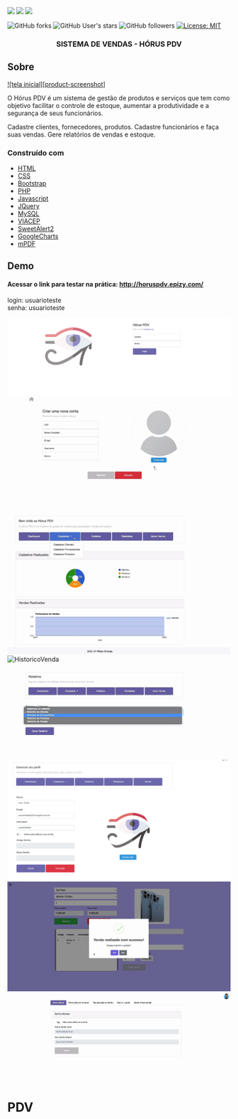<a href="https://www.linkedin.com/in/aldhemir-macedo-2076a8170/?locale=en_US"><img src="https://img.shields.io/badge/LinkedIn-0077B5?style=for-the-badge&logo=linkedin&logoColor=white" class="media-object  img-responsive img-thumbnail"></a>
<a href="https://www.instagram.com/aldhe_/"><img src="https://img.shields.io/badge/Instagram-E4405F?style=for-the-badge&logo=instagram&logoColor=white" class="media-object  img-responsive img-thumbnail"></a>
<a href="https://wa.me/5551992045902?text=Ol%C3%A1+vim+atrav%C3%A9s+do+GitHub"><img src="https://img.shields.io/badge/WhatsApp-25D366?style=for-the-badge&logo=whatsapp&logoColor=white" class="media-object  img-responsive img-thumbnail"></a>

![GitHub forks](https://img.shields.io/github/forks/aldhemir/pdv?style=for-the-badge)
![GitHub User's stars](https://img.shields.io/github/stars/aldhemir?style=for-the-badge)
![GitHub followers](https://img.shields.io/github/followers/aldhemir?style=for-the-badge)
[![License: MIT](https://img.shields.io/badge/License-MIT-yellow.svg)](https://github.com/aldhemir/pdv/blob/main/LICENSE)


<h3 align="center">SISTEMA DE VENDAS - HÓRUS PDV</h3>


<!-- ABOUT THE PROJECT -->
## Sobre 

[![tela inicial][product-screenshot]]()


O Hórus PDV é um sistema de gestão de produtos e serviços que tem como objetivo facilitar o controle de estoque, aumentar a produtividade e a segurança de seus funcionários.

Cadastre clientes, fornecedores, produtos. Cadastre funcionários e faça suas vendas. Gere relatórios de vendas e estoque.


### Construído com

* [HTML](https://www.w3schools.com/html/)
* [CSS](https://www.w3schools.com/css/)
* [Bootstrap](https://getbootstrap.com/)
* [PHP](https://www.php.net/)
* [Javascript](https://www.javascript.com/)
* [JQuery](https://jquery.com/download/)
* [MySQL](https://www.mysql.com/)
* [VIACEP](https://viacep.com.br/)
* [SweetAlert2](https://sweetalert2.github.io/)
* [GoogleCharts](https://developers.google.com/chart)
* [mPDF](https://mpdf.github.io/)

<!-- USAGE EXAMPLES -->
## Demo

#### Acessar o link para testar na prática: http://horuspdv.epizy.com/

login: usuarioteste<br>
senha: usuarioteste

![Login](https://github.com/aldhemir/pdv/blob/main/screen/login.png)
![Registrar](https://github.com/aldhemir/pdv/blob/main/screen/registrar.png)
![MCadastros](https://github.com/aldhemir/pdv/blob/main/screen/menu_cadastros.png)
![HistoricoVenda](https://github.com/aldhemir/pdv/blob/main/screen/relatorio_historico_venda.png)
![MenuRelatorios](https://github.com/aldhemir/pdv/blob/main/screen/menu_relatorios.png)
![PerfilUsuario](https://github.com/aldhemir/pdv/blob/main/screen/perfil_usuario.png)
![Venda](https://github.com/aldhemir/pdv/blob/main/screen/tela_venda.png)
![Configuracoes](https://github.com/aldhemir/pdv/blob/main/screen/configuracoes.png)

# PDV
